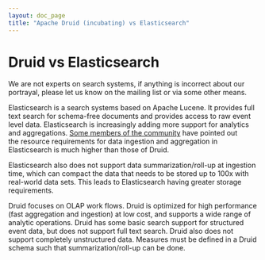 ```yaml
---
layout: doc_page
title: "Apache Druid (incubating) vs Elasticsearch"
---
```


<!--
  ~ Licensed to the Apache Software Foundation (ASF) under one
  ~ or more contributor license agreements.  See the NOTICE file
  ~ distributed with this work for additional information
  ~ regarding copyright ownership.  The ASF licenses this file
  ~ to you under the Apache License, Version 2.0 (the
  ~ "License"); you may not use this file except in compliance
  ~ with the License.  You may obtain a copy of the License at
  ~
  ~   http://www.apache.org/licenses/LICENSE-2.0
  ~
  ~ Unless required by applicable law or agreed to in writing,
  ~ software distributed under the License is distributed on an
  ~ "AS IS" BASIS, WITHOUT WARRANTIES OR CONDITIONS OF ANY
  ~ KIND, either express or implied.  See the License for the
  ~ specific language governing permissions and limitations
  ~ under the License.
  -->

# Druid vs Elasticsearch

We are not experts on search systems, if anything is incorrect about our portrayal, please let us know on the mailing list or via some other means.

Elasticsearch is a search systems based on Apache Lucene. It provides full text search for schema-free documents 
and provides access to raw event level data. Elasticsearch is increasingly adding more support for analytics and aggregations. 
[Some members of the community](https://groups.google.com/forum/#!msg/druid-development/nlpwTHNclj8/sOuWlKOzPpYJ) have pointed out  
the resource requirements for data ingestion and aggregation in Elasticsearch is much higher than those of Druid.

Elasticsearch also does not support data summarization/roll-up at ingestion time, which can compact the data that needs to be 
stored up to 100x with real-world data sets. This leads to Elasticsearch having greater storage requirements.

Druid focuses on OLAP work flows. Druid is optimized for high performance (fast aggregation and ingestion) at low cost, 
and supports a wide range of analytic operations. Druid has some basic search support for structured event data, but does not support 
full text search. Druid also does not support completely unstructured data. Measures must be defined in a Druid schema such that 
summarization/roll-up can be done.
